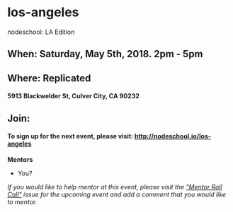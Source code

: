los-angeles
===========

nodeschool: LA Edition

## When: Saturday, May 5th, 2018. 2pm - 5pm

## Where: Replicated
#### 5913 Blackwelder St, Culver City, CA 90232
<!-- 
## Where: Codesmith
#### 5300 Beethoven Street, PH Floor (4th), Los Angeles, CA 90066
-->

## Join:
#### To sign up for the next event, please visit: http://nodeschool.io/los-angeles

**Mentors**
* You?

_If you would like to help mentor at this event, please visit the ["Mentor Roll Call"](https://github.com/nodeschool/los-angeles/issues) issue for the upcoming event and add a comment that you would like to mentor._
